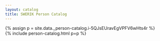 ```yaml
---
layout: catalog
title: SWERIK Person Catalog
---
```

{% assign p = site.data._person-catalog.i-5QJsEUravEgVPFV6wHts4r %}
{% include person-catalog.html p=p %}


